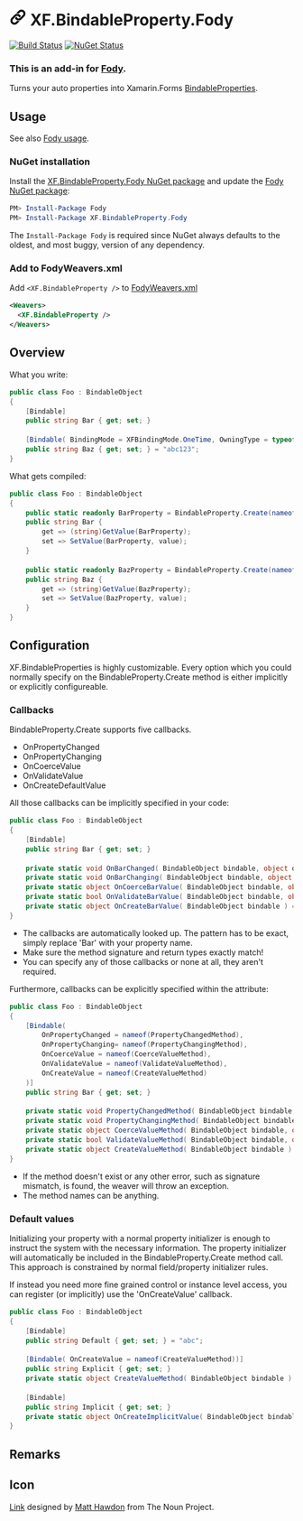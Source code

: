 # <img src="/Icon.png" height="30px"> XF.BindableProperty.Fody

[![Build Status]()]()
[![NuGet Status]()]()

### This is an add-in for [Fody](https://github.com/Fody/Home/).

Turns your auto properties into Xamarin.Forms [BindableProperties](https://docs.microsoft.com/de-de/dotnet/api/xamarin.forms.bindableproperty?view=xamarin-forms).

## Usage

See also [Fody usage](https://github.com/Fody/Home/blob/master/pages/usage.md).


### NuGet installation

Install the [XF.BindableProperty.Fody NuGet package](https://nuget.org/packages/XF.BindableProperty.Fody/) and update the [Fody NuGet package](https://nuget.org/packages/Fody/):

```powershell
PM> Install-Package Fody
PM> Install-Package XF.BindableProperty.Fody
```

The `Install-Package Fody` is required since NuGet always defaults to the oldest, and most buggy, version of any dependency.


### Add to FodyWeavers.xml

Add `<XF.BindableProperty />` to [FodyWeavers.xml](https://github.com/Fody/Home/blob/master/pages/usage.md#add-fodyweaversxml)

```xml
<Weavers>
  <XF.BindableProperty />
</Weavers>
```


## Overview

What you write:

```csharp
public class Foo : BindableObject
{
    [Bindable]
    public string Bar { get; set; }

    [Bindable( BindingMode = XFBindingMode.OneTime, OwningType = typeof(Color))]
    public string Baz { get; set; } = "abc123";
}
```

What gets compiled:

```csharp
public class Foo : BindableObject
{
    public static readonly BarProperty = BindableProperty.Create(nameof(Bar), typeof(string), typeof(Foo), default(string), BindingMode.OneWay);
    public string Bar {
        get => (string)GetValue(BarProperty);
        set => SetValue(BarProperty, value);
    }

    public static readonly BazProperty = BindableProperty.Create(nameof(Baz), typeof(string), typeof(Color), "abc123", BindingMode.OneTime);
    public string Baz {
        get => (string)GetValue(BazProperty);
        set => SetValue(BazProperty, value);
    }
}
```


## Configuration

XF.BindableProperties is highly customizable. Every option which you could normally specify on the BindableProperty.Create method is either implicitly or explicitly configureable.

### Callbacks

BindableProperty.Create supports five callbacks.
- OnPropertyChanged
- OnPropertyChanging
- OnCoerceValue
- OnValidateValue
- OnCreateDefaultValue

All those callbacks can be implicitly specified in your code:
```csharp
public class Foo : BindableObject
{
    [Bindable]
    public string Bar { get; set; }

    private static void OnBarChanged( BindableObject bindable, object oldValue, object newValue ) => throw new NotImplementedException();
    private static void OnBarChanging( BindableObject bindable, object oldValue, object newValue ) => throw new NotImplementedException();
    private static object OnCoerceBarValue( BindableObject bindable, object value ) => throw new NotImplementedException();
    private static bool OnValidateBarValue( BindableObject bindable, object value ) => throw new NotImplementedException();
    private static object OnCreateBarValue( BindableObject bindable ) => throw new NotImplementedException();
}
```

* The callbacks are automatically looked up. The pattern has to be exact, simply replace 'Bar' with your property name.
* Make sure the method signature and return types exactly match!
* You can specify any of those callbacks or none at all, they aren't required.

Furthermore, callbacks can be explicitly specified within the attribute:
```csharp
public class Foo : BindableObject
{
    [Bindable(
        OnPropertyChanged = nameof(PropertyChangedMethod),
        OnPropertyChanging= nameof(PropertyChangingMethod),
        OnCoerceValue = nameof(CoerceValueMethod),
        OnValidateValue = nameof(ValidateValueMethod),
        OnCreateValue = nameof(CreateValueMethod)
    )]
    public string Bar { get; set; }

    private static void PropertyChangedMethod( BindableObject bindable, object oldValue, object newValue ) => throw new NotImplementedException();
    private static void PropertyChangingMethod( BindableObject bindable, object oldValue, object newValue ) => throw new NotImplementedException();
    private static object CoerceValueMethod( BindableObject bindable, object value ) => throw new NotImplementedException();
    private static bool ValidateValueMethod( BindableObject bindable, object value ) => throw new NotImplementedException();
    private static object CreateValueMethod( BindableObject bindable ) => throw new NotImplementedException();
}
```

* If the method doesn't exist or any other error, such as signature mismatch, is found, the weaver will throw an exception.
* The method names can be anything.

### Default values

Initializing your property with a normal property initializer is enough to instruct the system with the necessary information. The property initializer will automatically be included in the BindableProperty.Create method call. This approach is constrained by normal field/property initializer rules.

If instead you need more fine grained control or instance level access, you can register (or implicitly) use the 'OnCreateValue' callback.

```csharp
public class Foo : BindableObject
{
    [Bindable]
    public string Default { get; set; } = "abc";
   
    [Bindable( OnCreateValue = nameof(CreateValueMethod))]
    public string Explicit { get; set; }
    private static object CreateValueMethod( BindableObject bindable ) => "abc"; //Instance level access throught 'bindable' argument
    
    [Bindable]
    public string Implicit { get; set; }
    private static object OnCreateImplicitValue( BindableObject bindable ) => "abc"; //Instance level access throught 'bindable' argument
}
```


## Remarks


## Icon

[Link](https://thenounproject.com/term/link/39562/) designed by [Matt Hawdon](https://thenounproject.com/matthawdon/) from The Noun Project.
